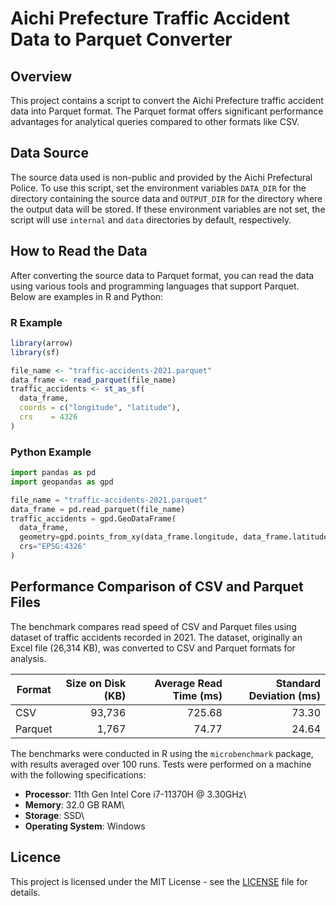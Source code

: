 # Aichi Prefecture Traffic Accident Data to Parquet Converter

## Overview

This project contains a script to convert the Aichi Prefecture traffic accident data into Parquet format. The Parquet format offers significant performance advantages for analytical queries compared to other formats like CSV.

## Data Source

The source data used is non-public and provided by the Aichi Prefectural Police. To use this script, set the environment variables `DATA_DIR` for the directory containing the source data and `OUTPUT_DIR` for the directory where the output data will be stored. If these environment variables are not set, the script will use `internal` and `data` directories by default, respectively.

## How to Read the Data

After converting the source data to Parquet format, you can read the data using various tools and programming languages that support Parquet. Below are examples in R and Python:

### R Example

``` r
library(arrow)
library(sf)

file_name <- "traffic-accidents-2021.parquet"
data_frame <- read_parquet(file_name)
traffic_accidents <- st_as_sf(
  data_frame,
  coords = c("longitude", "latitude"),
  crs    = 4326
)
```

### Python Example

``` python
import pandas as pd
import geopandas as gpd

file_name = "traffic-accidents-2021.parquet"
data_frame = pd.read_parquet(file_name)
traffic_accidents = gpd.GeoDataFrame(
  data_frame,
  geometry=gpd.points_from_xy(data_frame.longitude, data_frame.latitude),
  crs="EPSG:4326"
)
```

## Performance Comparison of CSV and Parquet Files

The benchmark compares read speed of CSV and Parquet files using dataset of traffic accidents recorded in 2021. The dataset, originally an Excel file (26,314 KB), was converted to CSV and Parquet formats for analysis.

| Format  | Size on Disk (KB) | Average Read Time (ms) | Standard Deviation (ms) |
|---------|------------------:|-----------------------:|------------------------:|
| CSV     |            93,736 |                 725.68 |                   73.30 |
| Parquet |             1,767 |                  74.77 |                   24.64 |

The benchmarks were conducted in R using the `microbenchmark` package, with results averaged over 100 runs. Tests were performed on a machine with the following specifications:

-   **Processor**: 11th Gen Intel Core i7-11370H \@ 3.30GHz\
-   **Memory**: 32.0 GB RAM\
-   **Storage**: SSD\
-   **Operating System**: Windows

## Licence

This project is licensed under the MIT License - see the [LICENSE](LICENSE.md) file for details.
